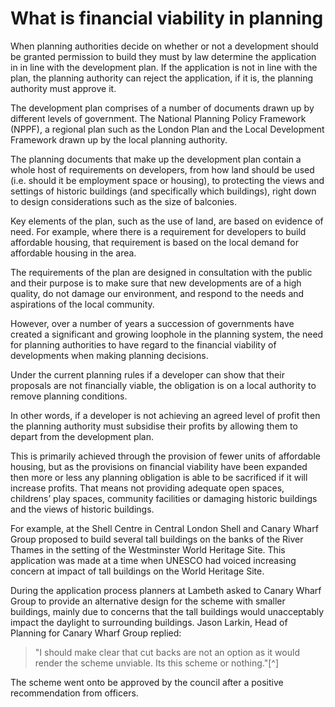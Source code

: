 # What is financial viability in planning

When planning authorities decide on whether or not a development should be granted permission to build they must by law determine the application in in line with the development plan. If the application is not in line with the plan, the planning authority can reject the application, if it is, the planning authority must approve it.  

The development plan comprises of a number of documents drawn up by different levels of government. The National Planning Policy Framework (NPPF), a regional plan such as the London Plan and the Local Development Framework drawn up by the local planning authority. 

The planning documents that make up the development plan contain a whole host of requirements on developers, from how land should be used (i.e. should it be employment space or housing), to protecting the views and settings of historic buildings (and specifically which buildings), right down to design considerations such as the size of balconies. 

Key elements of the plan, such as the use of land, are based on evidence of need. For example, where there is a requirement for developers to build affordable housing, that requirement is based on the local demand for affordable housing in the area. 

The requirements of the plan are designed in consultation with the public and their purpose is to make sure that new developments are of a high quality, do not damage our environment, and respond to the needs and aspirations of the local community.

However, over a number of years a succession of governments have created a significant and growing loophole in the planning system, the need for planning authorities to have regard to the financial viability of developments when making planning decisions.

Under the current planning rules if a developer can show that their proposals are not financially viable, the obligation is on a local authority to remove planning conditions.

In other words, if a developer is not achieving an agreed level of profit then the planning authority must subsidise their profits by allowing them to depart from the development plan.

This is primarily achieved through the provision of fewer units of affordable housing, but as the provisions on financial viability have been expanded then more or less any planning obligation is able to be sacrificed if it will increase profits. That means not providing adequate open spaces, childrens’ play spaces, community facilities or damaging historic buildings and the views of historic buildings.

For example, at the Shell Centre in Central London Shell and Canary Wharf Group proposed to build several tall buildings on the banks of the River Thames in the setting of the Westminster World Heritage Site. This application was made at a time when UNESCO had voiced increasing concern at impact of tall buildings on the World Heritage Site. 

During the application process planners at Lambeth asked to Canary Wharf Group to provide an alternative design for the scheme with smaller buildings, mainly due to concerns that the tall buildings would unacceptably impact the daylight to surrounding buildings. Jason Larkin, Head of Planning for Canary Wharf Group replied: 

> "I should make clear that cut backs are not an option as it would render the scheme unviable. Its this scheme or nothing."[^] 


The scheme went onto be approved by the council after a positive recommendation from officers. 
